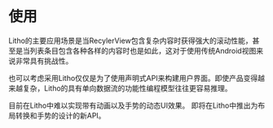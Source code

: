 # 使用

Litho的主要应用场景是当RecylerView包含复杂内容时获得强大的滚动性能，甚至是当列表条目包含各种各样的内容时也是如此，这对于使用传统Android视图来说非常具有挑战性。

也可以考虑采用Litho仅仅是为了使用声明式API来构建用户界面。即使产品变得越来越复杂，Litho的具有单向数据流的功能性编程模型往往更容易推理。

目前在Litho中难以实现带有动画以及手势的动态UI效果。 即将在Litho中推出为布局转换和手势的设计的新API。